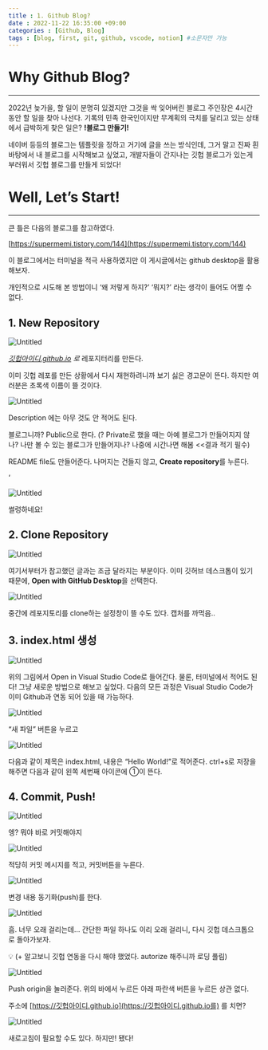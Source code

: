 ```yaml
---
title : 1. Github Blog?
date : 2022-11-22 16:35:00 +09:00
categories : [Github, Blog]
tags : [blog, first, git, github, vscode, notion] #소문자만 가능
---
```


# Why Github Blog?

---

2022년 늦가을, 할 일이 분명히 있겠지만 그것을 싹 잊어버린 블로그 주인장은 4시간 동안 할 일을 찾아 나선다. 기록의 민족 한국인이지만 무계획의 극치를 달리고 있는 상태에서 급박하게 찾은 일은? **!블로그 만들기!**

네이버 등등의 블로그는 템플릿을 정하고 거기에 글을 쓰는 방식인데, 그거 말고 진짜 흰 바탕에서 내 블로그를 시작해보고 싶었고, 개발자들이 간지나는 깃헙 블로그가 있는게 부러워서 깃헙 블로그를 만들게 되었다!

# Well, Let’s Start!

---

큰 틀은 다음의 블로그를 참고하였다.

[https://supermemi.tistory.com/144](https://supermemi.tistory.com/144)

이 블로그에서는 터미널을 적극 사용하였지만 이 게시글에서는 github desktop을 활용해보자.

개인적으로 시도해 본 방법이니 ‘왜 저렇게 하지?’ ‘뭐지?’ 라는 생각이 들어도 어쩔 수 없다.

## 1. New Repository

![Untitled](1%20Github%20Blog%20ba4a41a355a84573ae674399e432dac1/Untitled.png)

*[깃헙아이디.github.io](http://깃헙아이디.github.io) 로* 레포지터리를 만든다.

이미 깃헙 레포를 만든 상황에서 다시 재현하려니까 보기 싫은 경고문이 뜬다. 하지만 여러분은 초록색 이름이 뜰 것이다.

![Untitled](1%20Github%20Blog%20ba4a41a355a84573ae674399e432dac1/Untitled%201.png)

Description 에는 아무 것도 안 적어도 된다.

블로그니까? Public으로 한다. (? Private로 했을 때는 아예 블로그가 만들어지지 않나? 나만 볼 수 있는 블로그가 만들어지나? 나중에 시간나면 해봄 <<결과 적기 필수)

README file도 만들어준다. 나머지는 건들지 않고, **Create repository**를 누른다.

‘

![Untitled](1%20Github%20Blog%20ba4a41a355a84573ae674399e432dac1/Untitled%202.png)

썰렁하네요!

## 2. Clone Repository

![Untitled](1%20Github%20Blog%20ba4a41a355a84573ae674399e432dac1/Untitled%203.png)

여기서부터가 참고했던 글과는 조금 달라지는 부분이다. 이미 깃허브 데스크톱이 있기 때문에, **Open with GitHub Desktop**을 선택한다. 

![Untitled](1%20Github%20Blog%20ba4a41a355a84573ae674399e432dac1/Untitled%204.png)

중간에 레포지토리를 clone하는 설정창이 뜰 수도 있다. 캡처를 까먹음..

## 3. index.html 생성

![Untitled](1%20Github%20Blog%20ba4a41a355a84573ae674399e432dac1/Untitled%204.png)

위의 그림에서 Open in Visual Studio Code로 들어간다. 물론, 터미널에서 적어도 된다! 그냥 새로운 방법으로 해보고 싶었다. 다음의 모든 과정은 Visual Studio Code가 이미 Github과 연동 되어 있을 때 가능하다.

![Untitled](1%20Github%20Blog%20ba4a41a355a84573ae674399e432dac1/Untitled%205.png)

“새 파일” 버튼을 누르고

![Untitled](1%20Github%20Blog%20ba4a41a355a84573ae674399e432dac1/Untitled%206.png)

다음과 같이 제목은 index.html, 내용은 “Hello World!”로 적어준다. ctrl+s로 저장을 해주면 다음과 같이 왼쪽 세번째 아이콘에 ①이 뜬다.

## 4. Commit, Push!

![Untitled](1%20Github%20Blog%20ba4a41a355a84573ae674399e432dac1/Untitled%207.png)

엥? 뭐야 바로 커밋해야지

![Untitled](1%20Github%20Blog%20ba4a41a355a84573ae674399e432dac1/Untitled%208.png)

적당히 커밋 메시지를 적고, 커밋버튼을 누른다.

![Untitled](1%20Github%20Blog%20ba4a41a355a84573ae674399e432dac1/Untitled%209.png)

변경 내용 동기화(push)를 한다. 

![Untitled](1%20Github%20Blog%20ba4a41a355a84573ae674399e432dac1/Untitled%2010.png)

흠. 너무 오래 걸리는데… 간단한 파일 하나도 이리 오래 걸리니, 다시 깃헙 데스크톱으로 돌아가보자.

<aside>
💡 (+ 알고보니 깃헙 연동을 다시 해야 했었다. autorize 해주니까 로딩 풀림)

</aside>

![Untitled](1%20Github%20Blog%20ba4a41a355a84573ae674399e432dac1/Untitled%2011.png)

Push origin을 눌러준다. 위의 바에서 누르든 아래 파란색 버튼을 누르든 상관 없다.

주소에 [https://깃헙아이디.github.io](https://깃헙아이디.github.io를) 를 치면?

![Untitled](1%20Github%20Blog%20ba4a41a355a84573ae674399e432dac1/Untitled%2012.png)

새로고침이 필요할 수도 있다. 하지만! 됐다!